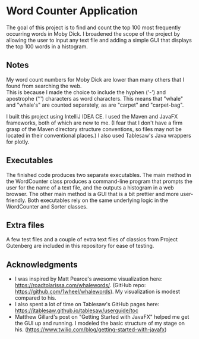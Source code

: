 # Word Counter Application

The goal of this project is to find and count the top 100 most frequently occurring 
words in Moby Dick.  I broadened the scope of the project by allowing the user to input
any text file and adding a simple GUI that displays the top 100 words in a histogram.  

## Notes

My word count numbers for Moby Dick are lower than many others that I found from searching the web.  
This is because I made the choice to include the hyphen ('-') and apostrophe ('’') characters 
as word characters.  This means that "whale" and "whale's" are counted separately, as are "carpet"
and "carpet-bag".  

I built this project using IntelliJ IDEA CE.  I used the Maven and JavaFX frameworks, both of 
which are new to me.  (I fear that I don't have a firm grasp of the Maven directory structure
conventions, so files may not be located in their conventional places.)  I also used 
Tablesaw's Java wrappers for plotly.  
 
## Executables

The finished code produces two separate executables.  The main method in the WordCounter class 
produces a command-line program that prompts the user for the name of a text file, and the outputs 
a histogram in a web browser.  The other main method is a GUI
that is a bit prettier and more user-friendly.  Both executables rely on the same underlying logic
in the WordCounter and Sorter classes.

## Extra files

A few test files and a couple of extra text files of classics from Project Gutenberg are included 
in this repository for ease of testing.

## Acknowledgments

* I was inspired by Matt Pearce's awesome visualization here: https://roadtolarissa.com/whalewords/.
 (GitHub repo: https://github.com/1wheel/whalewords).  My visualization is modest compared to his.
* I also spent a lot of time on Tablesaw's GitHub pages here: 
https://jtablesaw.github.io/tablesaw/userguide/toc
* Matthew Gillard's post on "Getting Started with JavaFX" helped me get the GUI up and running.
  I modeled the basic structure of my stage on his. (https://www.twilio.com/blog/getting-started-with-javafx)


